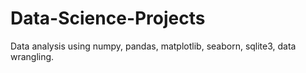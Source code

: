 # Data-Science-Projects
Data analysis using numpy, pandas, matplotlib, seaborn, sqlite3, data wrangling.
